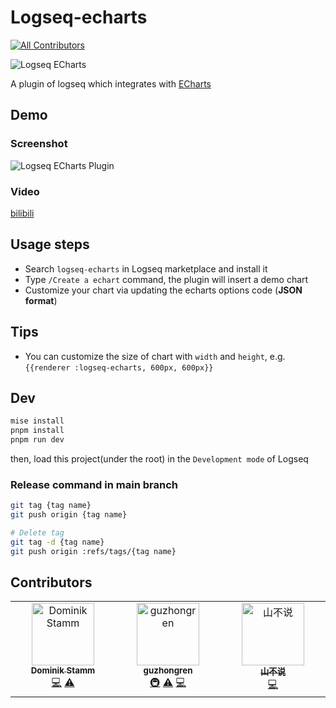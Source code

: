 # Logseq-echarts

<!-- ALL-CONTRIBUTORS-BADGE:START - Do not remove or modify this section -->

[![All Contributors](https://img.shields.io/badge/all_contributors-3-orange.svg?style=flat-square)](#contributors-)

<!-- ALL-CONTRIBUTORS-BADGE:END -->

![Logseq ECharts](./icon.png)

A plugin of logseq which integrates with [ECharts](https://echarts.apache.org/)

## Demo

### Screenshot

![Logseq ECharts Plugin](./logseq.1.3.1.gif)

### Video

[bilibili](https://www.bilibili.com/video/BV1JD4y167eK/)

## Usage steps

- Search `logseq-echarts` in Logseq marketplace and install it
- Type `/Create a echart` command, the plugin will insert a demo chart
- Customize your chart via updating the echarts options code (**JSON format**)

## Tips

- You can customize the size of chart with `width` and `height`, e.g. `{{renderer :logseq-echarts, 600px, 600px}}`

## Dev

```sh
mise install
pnpm install
pnpm run dev

```

then, load this project(under the root) in the `Development mode` of Logseq

### Release command in main branch

```sh
git tag {tag name}
git push origin {tag name}

# Delete tag
git tag -d {tag name}
git push origin :refs/tags/{tag name}
```

## Contributors

<!-- ALL-CONTRIBUTORS-LIST:START - Do not remove or modify this section -->
<!-- prettier-ignore-start -->
<!-- markdownlint-disable -->
<table>
  <tbody>
    <tr>
      <td align="center" valign="top" width="14.28%"><a href="https://github.com/dom8509"><img src="https://avatars.githubusercontent.com/u/933312?v=4?s=100" width="100px;" alt="Dominik Stamm"/><br /><sub><b>Dominik Stamm</b></sub></a><br /><a href="https://github.com/guzhongren/logseq-echarts/commits?author=dom8509" title="Code">💻</a> <a href="https://github.com/guzhongren/logseq-echarts/commits?author=dom8509" title="Tests">⚠️</a></td>
      <td align="center" valign="top" width="14.28%"><a href="https://guzhongren.github.io/"><img src="https://avatars.githubusercontent.com/u/8743692?v=4?s=100" width="100px;" alt="guzhongren"/><br /><sub><b>guzhongren</b></sub></a><br /><a href="#infra-guzhongren" title="Infrastructure (Hosting, Build-Tools, etc)">🚇</a> <a href="https://github.com/guzhongren/logseq-echarts/commits?author=guzhongren" title="Tests">⚠️</a> <a href="https://github.com/guzhongren/logseq-echarts/commits?author=guzhongren" title="Code">💻</a></td>
      <td align="center" valign="top" width="14.28%"><a href="https://github.com/yiningv"><img src="https://avatars.githubusercontent.com/u/13034020?v=4?s=100" width="100px;" alt="山不说"/><br /><sub><b>山不说</b></sub></a><br /><a href="https://github.com/guzhongren/logseq-echarts/commits?author=yiningv" title="Code">💻</a></td>
    </tr>
  </tbody>
</table>

<!-- markdownlint-restore -->
<!-- prettier-ignore-end -->

<!-- ALL-CONTRIBUTORS-LIST:END -->
<!-- prettier-ignore-start -->
<!-- markdownlint-disable -->

<!-- markdownlint-restore -->
<!-- prettier-ignore-end -->

<!-- ALL-CONTRIBUTORS-LIST:END -->
